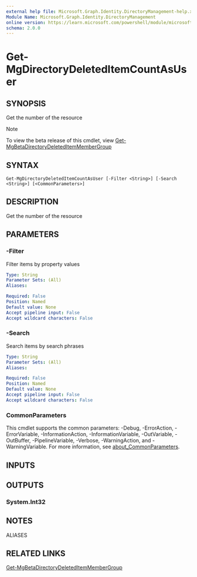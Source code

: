 ```yaml
---
external help file: Microsoft.Graph.Identity.DirectoryManagement-help.xml
Module Name: Microsoft.Graph.Identity.DirectoryManagement
online version: https://learn.microsoft.com/powershell/module/microsoft.graph.identity.directorymanagement/get-mgdirectorydeleteditemcountasuser
schema: 2.0.0
---
```


# Get-MgDirectoryDeletedItemCountAsUser

## SYNOPSIS
Get the number of the resource

> [!NOTE]
> To view the beta release of this cmdlet, view [Get-MgBetaDirectoryDeletedItemMemberGroup](/powershell/module/Microsoft.Graph.Beta.Applications/Get-MgBetaDirectoryDeletedItemMemberGroup?view=graph-powershell-beta)

## SYNTAX

```
Get-MgDirectoryDeletedItemCountAsUser [-Filter <String>] [-Search <String>] [<CommonParameters>]
```

## DESCRIPTION
Get the number of the resource






## PARAMETERS

### -Filter
Filter items by property values

```yaml
Type: String
Parameter Sets: (All)
Aliases:

Required: False
Position: Named
Default value: None
Accept pipeline input: False
Accept wildcard characters: False
```

### -Search
Search items by search phrases

```yaml
Type: String
Parameter Sets: (All)
Aliases:

Required: False
Position: Named
Default value: None
Accept pipeline input: False
Accept wildcard characters: False
```

### CommonParameters
This cmdlet supports the common parameters: -Debug, -ErrorAction, -ErrorVariable, -InformationAction, -InformationVariable, -OutVariable, -OutBuffer, -PipelineVariable, -Verbose, -WarningAction, and -WarningVariable. For more information, see [about_CommonParameters](http://go.microsoft.com/fwlink/?LinkID=113216).

## INPUTS

## OUTPUTS

### System.Int32
## NOTES

ALIASES

## RELATED LINKS
[Get-MgBetaDirectoryDeletedItemMemberGroup](/powershell/module/Microsoft.Graph.Beta.Applications/Get-MgBetaDirectoryDeletedItemMemberGroup?view=graph-powershell-beta)

